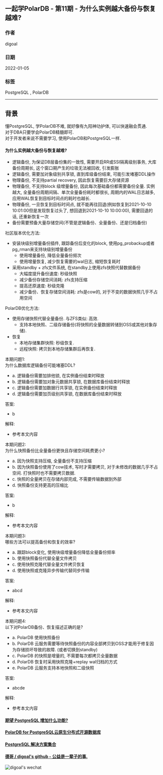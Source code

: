 ## 一起学PolarDB - 第11期 - 为什么实例越大备份与恢复越难?   
                                  
### 作者                           
digoal                                  
                                  
### 日期                                  
2022-01-05                                 
                                  
### 标签                                  
PostgreSQL , PolarDB                                   
                                  
----                                  
                                  
## 背景                  
懂PostgreSQL, 学PolarDB不难, 就好像有九阳神功护体, 可以快速融会贯通.           
对于DBA只要学会PolarDB精髓即可.       
对于开发者来说不需要学习, 使用PolarDB和PostgreSQL一样.           
         
#### 为什么实例越大备份与恢复越难?   
- 逻辑备份, 为保证DB层备份集的一致性, 需要开启RR或SSI隔离级别事务, 大库备份周期长, 这个窗口期产生的垃圾无法被回收, 引发膨胀   
- 逻辑备份, 需要加对象级别共享锁, 直到库级备份结束, 可能引发堵塞DDL操作    
- 物理备份, 不支持partial recovery, 因此恢复需要巨大存储资源    
- 物理备份, 不支持block 级增量备份, 因此每次基础备份都需要备份全量. 实例越大, 全量备份周期间隔、单次全量备份耗时都很长, 周期内的WAL日志越多, 应用WAL恢复到目标时间点的耗时也越长.   
- 物理备份, 一旦恢复到目标时间点, 就不能再往回退(例如恢复到2021-10-10 10:01:00但是发现恢复过头了, 想回退到2021-10-10 10:00:00), 需要回退的话, 还重新恢复一次  
- 备份需要预备大量存储空间(不管是逻辑备份、全量备份、还是归档备份)    
  
社区版本优化方法:    
- 安装块级别增量备份插件, 跟踪备份后变化的block, 使用pg_probackup或者pg_rman来支持块级别增量备份    
    - 使用增量备份, 降低全量备份频次  
    - 使用增量恢复, 减少恢复需要的wal日志, 缩短恢复耗时  
- 采用standby + zfs文件系统, 在standby上使用zfs快照代替数据备份    
    - 大幅度提升备份速度: 秒级快照  
    - 减少备份存储空间消耗: zfs支持压缩  
    - 提高还原速度: 秒级克隆  
    - 减少备份、恢复存储空间消耗: zfs是cow的, 对于不变的数据快照几乎不占用空间    
  
PolarDB优化方法:    
- 使用存储快照代替全量备份. 与ZFS类似: 高效.   
    - 支持本地快照、二级存储备份(将快照的全量数据转储到OSS或其他对象存储).   
- 恢复  
    - 本地存储集群快照: 秒级恢复.  
    - 远程快照: 拷贝到本地存储集群后再恢复.  
  
本期问题1:              
为什么数据库逻辑备份可能堵塞DDL?         
- a. 逻辑备份需要加排他锁, 在实例备份结束时释放  
- b. 逻辑备份需要加对象元数据共享锁, 在数据库备份结束时释放  
- c. 逻辑备份需要加数据行共享锁, 在实例备份结束时释放  
- d. 逻辑备份需要加页级别共享锁, 在数据库备份结束时释放  
                        
答案:                        
- b              
                    
解释:                    
- 参考本文内容               
  
本期问题2:              
为什么快照备份比全量备份更快且存储空间耗费更小?     
- a. 因为快照支持压缩, 全量备份不支持压缩  
- b. 因为快照备份使用了cow技术, 写时才需要拷贝, 对于未修改的数据几乎不占空间. 打快照时也不需要拷贝数据.   
- c. 快照的全量拷贝在存储内部完成, 不需要传输数据到外部  
- d. 快照备份支持更高的压缩比  
                        
答案:                        
- b              
                    
解释:                    
- 参考本文内容               
  
本期问题3:              
哪些方法可以提高备份和恢复的效率?     
- a. 跟踪block变化, 使用块级增量备份降低全量备份频率  
- b. 使用快照备份代替全量文件拷贝  
- c. 使用快照克隆代替全量文件拷贝恢复  
- d. 使用快照或克隆异步传输代替同步传输  
                        
答案:                        
- abcd           
                    
解释:                    
- 参考本文内容    
  
本期问题4:              
以下对PolarDB备份、恢复描述正确的是?     
- a. PolarDB 使用快照备份  
- b. PolarDB 云服务需要等待快照备份的内容全部拷贝到OSS才能用于修复因为存储损坏导致的故障. (或者切换到standby) 
- c. PolarDB 的快照是增量的, 不需要每次都拷贝全量数据 
- d. PolarDB 恢复时采用快照克隆+replay wal归档的方式
- e. PolarDB 云服务支持本地快照和二级快照
                        
答案:                        
- abcde           
                    
解释:                    
- 参考本文内容    
  
  
#### [期望 PostgreSQL 增加什么功能?](https://github.com/digoal/blog/issues/76 "269ac3d1c492e938c0191101c7238216")
  
  
#### [PolarDB for PostgreSQL云原生分布式开源数据库](https://github.com/ApsaraDB/PolarDB-for-PostgreSQL "57258f76c37864c6e6d23383d05714ea")
  
  
#### [PostgreSQL 解决方案集合](https://yq.aliyun.com/topic/118 "40cff096e9ed7122c512b35d8561d9c8")
  
  
#### [德哥 / digoal's github - 公益是一辈子的事.](https://github.com/digoal/blog/blob/master/README.md "22709685feb7cab07d30f30387f0a9ae")
  
  
![digoal's wechat](../pic/digoal_weixin.jpg "f7ad92eeba24523fd47a6e1a0e691b59")
  
